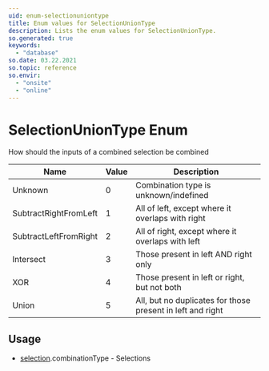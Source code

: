 ```yaml
---
uid: enum-selectionuniontype
title: Enum values for SelectionUnionType
description: Lists the enum values for SelectionUnionType.
so.generated: true
keywords:
  - "database"
so.date: 03.22.2021
so.topic: reference
so.envir:
  - "onsite"
  - "online"
---
```


# SelectionUnionType Enum

How should the inputs of a combined selection be combined

| Name | Value | Description |
|------|-------|-------------|
|Unknown|0|Combination type is unknown/indefined|
|SubtractRightFromLeft|1|All of left, except where it overlaps with right|
|SubtractLeftFromRight|2|All of right, except where it overlaps with left|
|Intersect|3|Those present in left AND right only|
|XOR|4|Those present in left or right, but not both|
|Union|5|All, but no duplicates for those present in left and right|

## Usage

* [selection](../selection.md).combinationType - Selections
